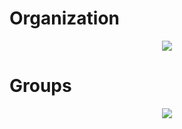 # Organization

<div align="center">
  <img src="https://user-images.githubusercontent.com/44730545/204071912-c07648fa-d480-4e3e-8438-c3872dee9147.jpg" />
</div>

# Groups

<div align="center">
  <img src="https://user-images.githubusercontent.com/44730545/204072349-0862741e-ddb9-4019-81f1-9edcc4735e5b.jpg" />
</div>
